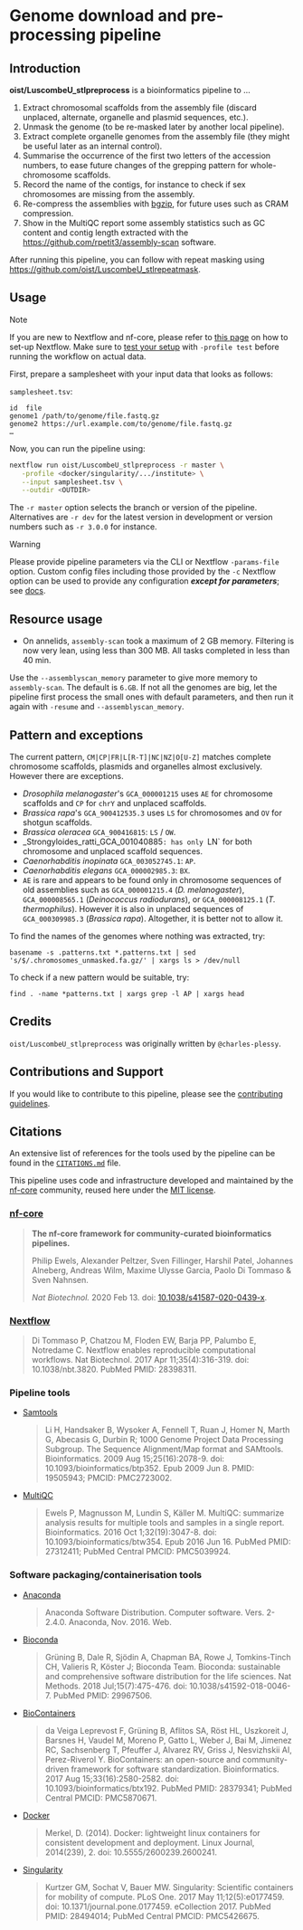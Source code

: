 # Genome download and pre-processing pipeline

## Introduction

**oist/LuscombeU_stlpreprocess** is a bioinformatics pipeline to …

1. Extract chromosomal scaffolds from the assembly file (discard unplaced, alternate, organelle and plasmid sequences, etc.).
2. Unmask the genome (to be re-masked later by another local pipeline).
3. Extract complete organelle genomes from the assembly file (they might be useful later as an internal control).
4. Summarise the occurrence of the first two letters of the accession numbers, to ease future changes of the grepping pattern for whole-chromosome scaffolds.
5. Record the name of the contigs, for instance to check if sex chromosomes are missing from the assembly.
6. Re-compress the assemblies with [bgzip](https://www.htslib.org/doc/bgzip.html), for future uses such as CRAM compression.
7. Show in the MultiQC report some assembly statistics such as GC content and contig length extracted with the <https://github.com/rpetit3/assembly-scan> software.

After running this pipeline, you can follow with repeat masking using <https://github.com/oist/LuscombeU_stlrepeatmask>.

## Usage

> [!NOTE]
> If you are new to Nextflow and nf-core, please refer to [this page](https://nf-co.re/docs/usage/installation) on how to set-up Nextflow. Make sure to [test your setup](https://nf-co.re/docs/usage/introduction#how-to-run-a-pipeline) with `-profile test` before running the workflow on actual data.

First, prepare a samplesheet with your input data that looks as follows:

`samplesheet.tsv`:

```
id	file
genome1	/path/to/genome/file.fastq.gz
genome2	https://url.example.com/to/genome/file.fastq.gz
…
```

Now, you can run the pipeline using:

```bash
nextflow run oist/LuscombeU_stlpreprocess -r master \
   -profile <docker/singularity/.../institute> \
   --input samplesheet.tsv \
   --outdir <OUTDIR>
```

The `-r master` option selects the branch or version of the pipeline.  Alternatives are `-r dev` for the latest version in development or version numbers such as `-r 3.0.0` for instance.

> [!WARNING]
> Please provide pipeline parameters via the CLI or Nextflow `-params-file` option. Custom config files including those provided by the `-c` Nextflow option can be used to provide any configuration _**except for parameters**_;
> see [docs](https://nf-co.re/usage/configuration#custom-configuration-files).

## Resource usage

 - On annelids, `assembly-scan` took a maximum of 2 GB memory.  Filtering is now very lean, using less than 300 MB.  All tasks completed in less than 40 min.

Use the `--assemblyscan_memory` parameter to give more memory to `assembly-scan`.  The
default is `6.GB`.  If not all the genomes are big, let the pipeline first
process the small ones with default parameters, and then run it again with
`-resume` and `--assemblyscan_memory`.

## Pattern and exceptions

The current pattern, `CM|CP|FR|L[R-T]|NC|NZ|O[U-Z]` matches complete chromosome
scaffolds, plasmids and organelles almost exclusively. However there are exceptions.

 - _Drosophila melanogaster_'s `GCA_000001215` uses `AE` for chromosome scaffolds
   and `CP` for `chrY` and unplaced scaffolds.
 - _Brassica rapa_'s `GCA_900412535.3` uses `LS` for chromosomes and `OV` for shotgun
   scaffolds.
 - _Brassica oleracea_ `GCA_900416815`: `LS` / `OW`.
 - _Strongyloides_ratti_GCA_001040885`: has only `LN` for both chromosome and
   unplaced scaffold sequences.
 - _Caenorhabditis inopinata_ `GCA_003052745.1`: `AP`.
 - _Caenorhabditis elegans_ `GCA_000002985.3`: `BX`.
 - `AE` is rare and appears to be found only in chromosome sequences of old assemblies such as
   `GCA_000001215.4` (_D. melanogaster_), `GCA_000008565.1` (_Deinococcus radiodurans_), or
   `GCA_000008125.1` (_T. thermophilus_).  However it is also in unplaced sequences of
   `GCA_000309985.3` (_Brassica rapa_).  Altogether, it is better not to allow it.

To find the names of the genomes where nothing was extracted, try:

```
basename -s .patterns.txt *.patterns.txt | sed 's/$/.chromosomes_unmasked.fa.gz/' | xargs ls > /dev/null
```

To check if a new pattern would be suitable, try:

```
find . -name *patterns.txt | xargs grep -l AP | xargs head
```

## Credits

`oist/LuscombeU_stlpreprocess` was originally written by `@charles-plessy`.

## Contributions and Support

If you would like to contribute to this pipeline, please see the [contributing guidelines](.github/CONTRIBUTING.md).

## Citations

An extensive list of references for the tools used by the pipeline can be found in the [`CITATIONS.md`](CITATIONS.md) file.

This pipeline uses code and infrastructure developed and maintained by the [nf-core](https://nf-co.re) community, reused here under the [MIT license](https://github.com/nf-core/tools/blob/master/LICENSE).

### [nf-core](https://pubmed.ncbi.nlm.nih.gov/32055031/)

> **The nf-core framework for community-curated bioinformatics pipelines.**
>
> Philip Ewels, Alexander Peltzer, Sven Fillinger, Harshil Patel, Johannes Alneberg, Andreas Wilm, Maxime Ulysse Garcia, Paolo Di Tommaso & Sven Nahnsen.
>
> _Nat Biotechnol._ 2020 Feb 13. doi: [10.1038/s41587-020-0439-x](https://dx.doi.org/10.1038/s41587-020-0439-x).

### [Nextflow](https://pubmed.ncbi.nlm.nih.gov/28398311/)

> Di Tommaso P, Chatzou M, Floden EW, Barja PP, Palumbo E, Notredame C. Nextflow enables reproducible computational workflows. Nat Biotechnol. 2017 Apr 11;35(4):316-319. doi: 10.1038/nbt.3820. PubMed PMID: 28398311.

### Pipeline tools

- [Samtools](https://pubmed.ncbi.nlm.nih.gov/19505943/)

  > Li H, Handsaker B, Wysoker A, Fennell T, Ruan J, Homer N, Marth G, Abecasis G, Durbin R; 1000 Genome Project Data Processing Subgroup. The Sequence Alignment/Map format and SAMtools. Bioinformatics. 2009 Aug 15;25(16):2078-9. doi: 10.1093/bioinformatics/btp352. Epub 2009 Jun 8. PMID: 19505943; PMCID: PMC2723002.

- [MultiQC](https://pubmed.ncbi.nlm.nih.gov/27312411/)

  > Ewels P, Magnusson M, Lundin S, Käller M. MultiQC: summarize analysis results for multiple tools and samples in a single report. Bioinformatics. 2016 Oct 1;32(19):3047-8. doi: 10.1093/bioinformatics/btw354. Epub 2016 Jun 16. PubMed PMID: 27312411; PubMed Central PMCID: PMC5039924.

### Software packaging/containerisation tools

- [Anaconda](https://anaconda.com)

  > Anaconda Software Distribution. Computer software. Vers. 2-2.4.0. Anaconda, Nov. 2016. Web.

- [Bioconda](https://pubmed.ncbi.nlm.nih.gov/29967506/)

  > Grüning B, Dale R, Sjödin A, Chapman BA, Rowe J, Tomkins-Tinch CH, Valieris R, Köster J; Bioconda Team. Bioconda: sustainable and comprehensive software distribution for the life sciences. Nat Methods. 2018 Jul;15(7):475-476. doi: 10.1038/s41592-018-0046-7. PubMed PMID: 29967506.

- [BioContainers](https://pubmed.ncbi.nlm.nih.gov/28379341/)

  > da Veiga Leprevost F, Grüning B, Aflitos SA, Röst HL, Uszkoreit J, Barsnes H, Vaudel M, Moreno P, Gatto L, Weber J, Bai M, Jimenez RC, Sachsenberg T, Pfeuffer J, Alvarez RV, Griss J, Nesvizhskii AI, Perez-Riverol Y. BioContainers: an open-source and community-driven framework for software standardization. Bioinformatics. 2017 Aug 15;33(16):2580-2582. doi: 10.1093/bioinformatics/btx192. PubMed PMID: 28379341; PubMed Central PMCID: PMC5870671.

- [Docker](https://dl.acm.org/doi/10.5555/2600239.2600241)

  > Merkel, D. (2014). Docker: lightweight linux containers for consistent development and deployment. Linux Journal, 2014(239), 2. doi: 10.5555/2600239.2600241.

- [Singularity](https://pubmed.ncbi.nlm.nih.gov/28494014/)

  > Kurtzer GM, Sochat V, Bauer MW. Singularity: Scientific containers for mobility of compute. PLoS One. 2017 May 11;12(5):e0177459. doi: 10.1371/journal.pone.0177459. eCollection 2017. PubMed PMID: 28494014; PubMed Central PMCID: PMC5426675.
